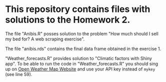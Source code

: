 # This repository contains files with solutions to the Homework 2.

The file "Anibis.R" posses solution to the problem "How much should I sell my bed for? A web scraping exercise".

The file "anibis.rds" contains the final data frame obtained in the exercise 1.

"Weather_forecasts.R" provides solution to "Climatic factors with Shiny app". To be able to run the code in "Weather_forecasts.R" you should sing up on [Open Weather Map Website](https://openweathermap.org/) and use your API key instead of `mykey` (see line 59).
